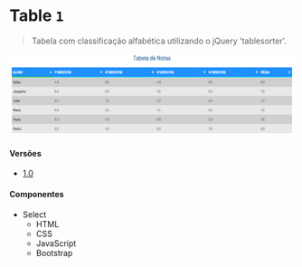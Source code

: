 # Table `1`
> Tabela com classificação alfabética utilizando o jQuery 'tablesorter'.

![](table-1.png)

#### Versões
                
+ [1.0](https://araquelos.github.io/table-1/table-1.0.html)

#### Componentes
                
+ Select
    + HTML
    + CSS
    + JavaScript
    + Bootstrap